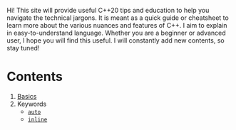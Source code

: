 Hi! This site will provide useful C++20 tips and education to help you navigate the technical jargons. It is meant as a quick guide or cheatsheet to learn more about the various nuances and features of C++. I aim to explain in easy-to-understand language. Whether you are a beginner or advanced user, I hope you will find this useful.
I will constantly add new contents, so stay tuned!

# Contents

1. [Basics](/basics.md)
2. Keywords
   - [`auto`](/keywords/auto.md)
   - [`inline`](/keywords/inline.md)
  
    
